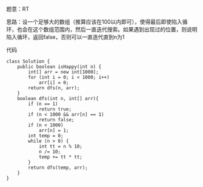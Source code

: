 题意：RT

思路：设一个足够大的数组（推算应该在100以内即可），使得最后即使陷入循环，也会在这个数组范围内，然后一直迭代搜索。如果遇到出现过的位置，则说明陷入循环，返回false，否则可以一直迭代直到n为1

代码

```
class Solution {
    public boolean isHappy(int n) {
        int[] arr = new int[1000];
        for (int i = 0; i < 1000; i++)
            arr[i] = 0;
        return dfs(n, arr);
    }
    boolean dfs(int n, int[] arr){
        if (n == 1)
            return true;
        if (n < 1000 && arr[n] == 1)
            return false;
        if (n < 1000)
            arr[n] = 1;
        int temp = 0;
        while (n > 0) {
            int tt = n % 10;
            n /= 10;
            temp += tt * tt;
        }
        return dfs(temp, arr);
    }
}
```

